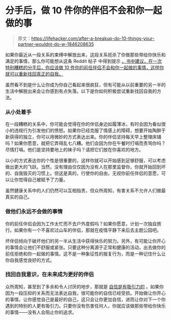# 分手后，做 10 件你的伴侣不会和你一起做的事

> 原文：<https://lifehacker.com/after-a-breakup-do-10-things-your-partner-wouldnt-do-w-1846208635>

如果你最近从一段关系的束缚中解放出来，这段关系扼杀了你做那些带给你快乐和满足的事情，那么你可能想从这条 Reddit 帖子 中得到提示 [。书中建议，在一次特别糟糕的分手后，你应该做 10 件你的前任伴侣不会和你一起做的事情，这样你就可以重新找回真正的自我。](https://www.reddit.com/r/LifeProTips/comments/lcmwqn/lpt_after_a_bad_break_up_do_10_things_that_your/) 



虽然看不到是什么让你成为你自己看起来很疯狂，但有可能从以前重要的另一半的生活中解脱出来会让你感到有点失落。以下是你如何积极尝试重新找回自我的方法。

### 从小处着手

在一段糟糕的关系中，你可能会觉得在你的伴侣身边如履薄冰，有时会因为看似很小的违规行为引发他们的愤怒。如果你已经克服了情感上的障碍，想要开始陶醉于新获得的独立，你可以用微妙的方式表达出来。你的伴侣坚持每天早上整理床铺吗？如果你愿意，就把它弄得乱七八糟。他们会因为你在午餐时打嗝而责骂你吗？尽情打嗝。他们是坚持要地上的袜子吗？请把它们放在你喜欢的地方。

以小的方式表达你的个性是很重要的，这样你就可以开始感到足够舒服，可以考虑做出更大的飞跃。当然，没有理由仅仅因为没有人在那里监督你，你就开始回到坏的、自我毁灭的习惯上。但这是真的，行使你的自由，无视你前任伴侣的意愿，可以让你觉得自己被赋予了力量。

虽然健康关系中的人们仍然可以互相指责，但众所周知，有害关系不允许人们做最真实的自己。

### 做他们永远不会做的事情

你的前任伴侣会因为工作太忙而不去户外度假吗？如果你愿意，计划一次独自旅行。如果你有一个不喜欢过山车的伴侣，那就在疫情平静下来后去主题公园吧。

坏伴侣倾向于破坏他们的另一半从生活中获得快乐的努力。另外，有可能让你开心的事情会让他们不舒服或紧张。只要这种分离源于正常和健康的活动，出去做你的前任拒绝和你一起做的事情。这不是一种象征性的报复行为，而是一种记住什么让你自我感觉良好的方式。

### 找回自我意识，在未来成为更好的伴侣

众所周知，甚至到了多余和令人讨厌的地步，那就是 [自信是有吸引力的](https://www.spsp.org/news-center/blog/romanticconfidence) 。如果你因为一段压抑的关系而无法表达自我，很可能你的自信已经受损。开始做让你开心的事情，让你感觉自己是最好的自己，这只会让你更加自信，进而让你对下一个你遇到的特别的人更有吸引力。只要你没有伤害任何人，你就应该做那些带给你快乐的事情——没有人会阻止你的追求。